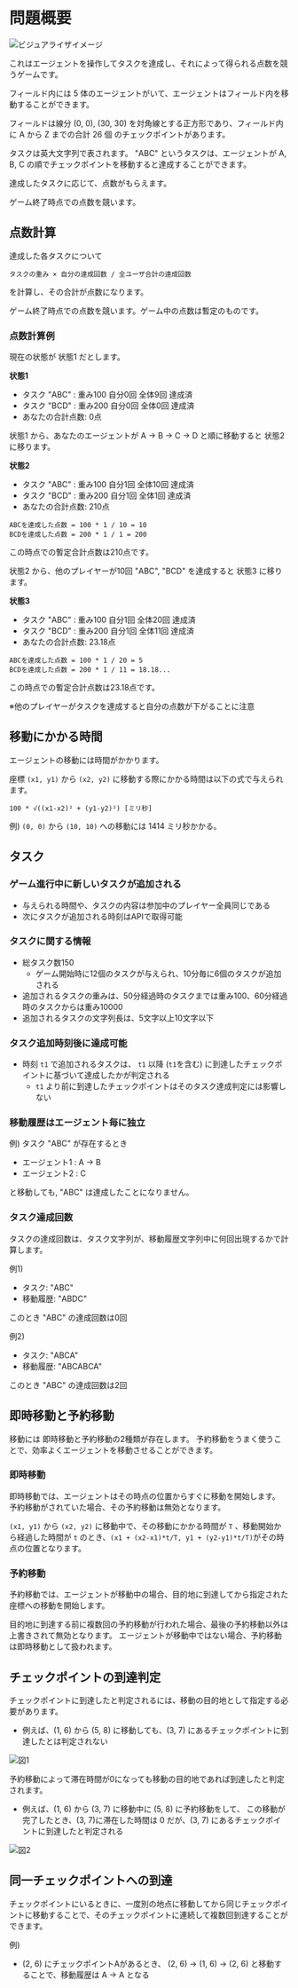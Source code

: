 問題概要
======

![ビジュアライザイメージ](/img/vis.png) 

これはエージェントを操作してタスクを達成し、それによって得られる点数を競うゲームです。

フィールド内には 5 体のエージェントがいて、エージェントはフィールド内を移動することができます。

フィールドは線分 (0, 0), (30, 30) を対角線とする正方形であり、フィールド内に A から Z までの合計 26 個 のチェックポイントがあります。

タスクは英大文字列で表されます。
"ABC" というタスクは、エージェントが A, B, C の順でチェックポイントを移動すると達成することができます。

達成したタスクに応じて、点数がもらえます。

ゲーム終了時点での点数を競います。

## 点数計算
達成した各タスクについて
```
タスクの重み × 自分の達成回数 / 全ユーザ合計の達成回数
```
を計算し、その合計が点数になります。

ゲーム終了時点での点数を競います。ゲーム中の点数は暫定のものです。

### 点数計算例
現在の状態が 状態1 だとします。

**状態1**
- タスク "ABC" : 重み100 自分0回 全体9回 達成済
- タスク "BCD" : 重み200 自分0回 全体0回 達成済
- あなたの合計点数: 0点

状態1 から、あなたのエージェントが A → B → C → D と順に移動すると 状態2 に移ります。

**状態2**
- タスク "ABC" : 重み100 自分1回 全体10回 達成済
- タスク "BCD" : 重み200 自分1回 全体1回 達成済
- あなたの合計点数: 210点

```
ABCを達成した点数 = 100 * 1 / 10 = 10
BCDを達成した点数 = 200 * 1 / 1 = 200
```
この時点での暫定合計点数は210点です。

状態2 から、他のプレイヤーが10回 "ABC", "BCD" を達成すると 状態3 に移ります。

**状態3**
- タスク "ABC" : 重み100 自分1回 全体20回 達成済
- タスク "BCD" : 重み200 自分1回 全体11回 達成済
- あなたの合計点数: 23.18点

```
ABCを達成した点数 = 100 * 1 / 20 = 5
BCDを達成した点数 = 200 * 1 / 11 = 18.18...
```
この時点での暫定合計点数は23.18点です。

※他のプレイヤーがタスクを達成すると自分の点数が下がることに注意


## 移動にかかる時間
エージェントの移動には時間がかかります。

座標 `(x1, y1)` から `(x2, y2)` に移動する際にかかる時間は以下の式で与えられます。

```
100 * √((x1-x2)² + (y1-y2)²) [ミリ秒]
```

例) `(0, 0)` から `(10, 10)` への移動には 1414 ミリ秒かかる。


## タスク

### ゲーム進行中に新しいタスクが追加される
- 与えられる時間や、タスクの内容は参加中のプレイヤー全員同じである
- 次にタスクが追加される時刻はAPIで取得可能

### タスクに関する情報
- 総タスク数150
  - ゲーム開始時に12個のタスクが与えられ、10分毎に6個のタスクが追加される
- 追加されるタスクの重みは、50分経過時のタスクまでは重み100、60分経過時のタスクからは重み10000
- 追加されるタスクの文字列長は、5文字以上10文字以下

### タスク追加時刻後に達成可能
- 時刻 `t1` で追加されるタスクは、 `t1` 以降 (`t1`を含む) に到達したチェックポイントに基づいて達成したかが判定される
  - `t1` より前に到達したチェックポイントはそのタスク達成判定には影響しない

### 移動履歴はエージェント毎に独立
例) タスク "ABC" が存在するとき
- エージェント1 : A → B
- エージェント2 : C

と移動しても, "ABC" は達成したことになりません。

### タスク達成回数
タスクの達成回数は、タスク文字列が、移動履歴文字列中に何回出現するかで計算します。

例1)
- タスク: "ABC"
- 移動履歴: "ABDC"

このとき "ABC" の達成回数は0回

例2)
- タスク: "ABCA"
- 移動履歴: "ABCABCA"

このとき "ABC" の達成回数は2回

## 即時移動と予約移動
移動には 即時移動と予約移動の2種類が存在します。
予約移動をうまく使うことで、効率よくエージェントを移動させることができます。

### 即時移動
即時移動では、エージェントはその時点の位置からすぐに移動を開始します。
予約移動がされていた場合、その予約移動は無効となります。

`(x1, y1)` から `(x2, y2)` に移動中で、その移動にかかる時間が `T` 、移動開始から経過した時間が `t` のとき、`(x1 + (x2-x1)*t/T, y1 + (y2-y1)*t/T)`がその時点の位置となります。

### 予約移動
予約移動では、エージェントが移動中の場合、目的地に到達してから指定された座標への移動を開始します。

目的地に到達する前に複数回の予約移動が行われた場合、最後の予約移動以外は上書きされて無効となります。
エージェントが移動中ではない場合、予約移動は即時移動として扱われます。

## チェックポイントの到達判定
チェックポイントに到達したと判定されるには、移動の目的地として指定する必要があります。

- 例えば、(1, 6) から (5, 8) に移動しても、(3, 7) にあるチェックポイントに到達したとは判定されない

![図1](/img/1.png)

予約移動によって滞在時間が0になっても移動の目的地であれば到達したと判定されます。

- 例えば、(1, 6) から (3, 7) に移動中に (5, 8) に予約移動をして、
この移動が完了したとき、(3, 7)に滞在した時間は 0 だが、(3, 7) にあるチェックポイントに到達したと判定される

![図2](/img/2.png)

## 同一チェックポイントへの到達
チェックポイントにいるときに、一度別の地点に移動してから同じチェックポイントに移動することで、そのチェックポイントに連続して複数回到達することができます。

例)
- (2, 6) にチェックポイントAがあるとき、 (2, 6) → (1, 6) → (2, 6) と移動することで、移動履歴は A → A となる
